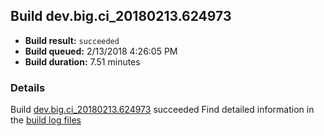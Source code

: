 ## Build dev.big.ci_20180213.624973
- **Build result:** `succeeded`
- **Build queued:** 2/13/2018 4:26:05 PM
- **Build duration:** 7.51 minutes
### Details
Build [dev.big.ci_20180213.624973](https://winappstudio.visualstudio.com/web/build.aspx?pcguid=a4ef43be-68ce-4195-a619-079b4d9834c2&builduri=vstfs%3a%2f%2f%2fBuild%2fBuild%2f24973) succeeded
Find detailed information in the [build log files](https://uwpctdiags.blob.core.windows.net/buildlogs/dev.big.ci_20180213.624973_logs.zip)
